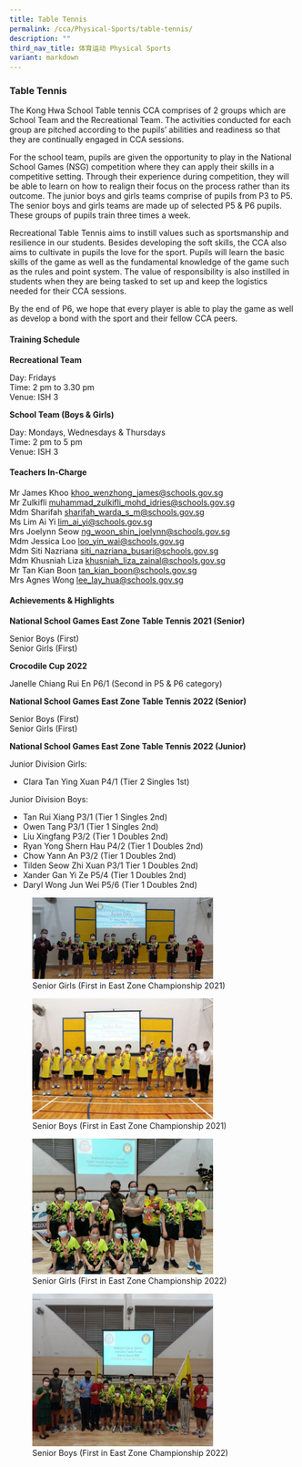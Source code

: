 ```yaml
---
title: Table Tennis
permalink: /cca/Physical-Sports/table-tennis/
description: ""
third_nav_title: 体育运动 Physical Sports
variant: markdown
---
```

### Table Tennis

The Kong Hwa School Table tennis CCA comprises of 2 groups which are School Team and the Recreational Team. The activities conducted for each group are pitched according to the pupils’ abilities and readiness so that they are continually engaged in CCA sessions.

  

For the school team, pupils are given the opportunity to play in the National School Games (NSG) competition where they can apply their skills in a competitive setting. Through their experience during competition, they will be able to learn on how to realign their focus on the process rather than its outcome. The junior boys and girls teams comprise of pupils from P3 to P5. The senior boys and girls teams are made up of selected P5 &amp; P6 pupils. These groups of pupils train three times a week.

  

Recreational Table Tennis aims to instill values such as sportsmanship and resilience in our students. Besides developing the soft skills, the CCA also aims to cultivate in pupils the love for the sport. Pupils will learn the basic skills of the game as well as the fundamental knowledge of the game such as the rules and point system. The value of responsibility is also instilled in students when they are being tasked to set up and keep the logistics needed for their CCA sessions.

  

By the end of P6, we hope that every player is able to play the game as well as develop a bond with the sport and their fellow CCA peers.

  

#### Training Schedule

**Recreational Team**

Day: Fridays<br>
Time: 2 pm to 3.30 pm<br>
Venue: ISH 3

  

**School Team (Boys &amp; Girls)**

Day: Mondays, Wednesdays &amp; Thursdays<br>
Time: 2 pm to 5 pm<br>
Venue: ISH 3

#### Teachers In-Charge

Mr James Khoo [khoo\_wenzhong\_james@schools.gov.sg](mailto:khoo_wenzhong_james@schools.gov.sg)<br>
Mr Zulkifli&nbsp;[muhammad\_zulkifli\_mohd\_idries@schools.gov.sg](mailto:muhammad_zulkifli_mohd_idries@schools.gov.sg)<br>
Mdm Sharifah&nbsp;[sharifah\_warda\_s\_m@schools.gov.sg](mailto:sharifah_warda_s_m@schools.gov.sg)  <br>
Ms Lim Ai Yi&nbsp;[lim\_ai\_yi@schools.gov.sg](mailto:lim_ai_yi@schools.gov.sg)  <br>
Mrs Joelynn Seow&nbsp;[ng\_woon\_shin\_joelynn@schools.gov.sg](mailto:ng_woon_shin_joelynn@schools.gov.sg)<br>
Mdm Jessica Loo&nbsp;[loo\_yin\_wai@schools.gov.sg](mailto:loo_yin_wai@schools.gov.sg)  <br>
Mdm Siti Nazriana&nbsp;[siti\_nazriana\_busari@schools.gov.sg](mailto:siti_nazriana_busari@schools.gov.sg)<br>
Mdm Khusniah Liza&nbsp;[khusniah\_liza\_zainal@schools.gov.sg](mailto:khusniah_liza_zainal@schools.gov.sg)<br>
Mr Tan Kian Boon&nbsp;[tan\_kian\_boon@schools.gov.sg](mailto:tan_kian_boon@schools.gov.sg)<br>
Mrs Agnes Wong&nbsp;[lee\_lay\_hua@schools.gov.sg](mailto:lee_lay_hua@schools.gov.sg)<br>


#### Achievements &amp; Highlights

**National School Games East Zone Table Tennis 2021 (Senior)**

Senior Boys (First)<br>
Senior Girls (First)

  

**Crocodile Cup 2022**

Janelle Chiang Rui En P6/1 (Second in P5 &amp; P6 category)

  

**National School Games East Zone Table Tennis 2022 (Senior)**

Senior Boys (First)<br>
Senior Girls (First)

  

**National School Games East Zone Table Tennis 2022 (Junior)**

Junior Division Girls:

*   Clara Tan Ying Xuan P4/1 (Tier 2 Singles 1st)

Junior Division Boys:

*   Tan Rui Xiang P3/1 (Tier 1 Singles 2nd)
*   Owen Tang P3/1 (Tier 1 Singles 2nd)
*   Liu Xingfang P3/2 (Tier 1 Doubles 2nd)
*   Ryan Yong Shern Hau P4/2 (Tier 1 Doubles 2nd)
*   Chow Yann An P3/2 (Tier 1 Doubles 2nd)
*   Tilden Seow Zhi Xuan P3/1 Tier 1 Doubles 2nd)
*   Xander Gan Yi Ze P5/4 (Tier 1 Doubles 2nd)
*   Daryl Wong Jun Wei P5/6 (Tier 1 Doubles 2nd)

<figure><img src="/images/tt1.png" style="width:75%"><figcaption>Senior Girls (First in East Zone Championship 2021)</figcaption></figure>

<figure><img src="/images/tt2.png" style="width:75%"><figcaption>Senior Boys (First in East Zone Championship 2021)</figcaption></figure>

<figure><img src="/images/tt3.png" style="width:75%"><figcaption> Senior Girls (First in East Zone Championship 2022)</figcaption></figure>

<figure><img src="/images/tt4.png" style="width:75%"><figcaption> Senior Boys (First in East Zone Championship 2022)</figcaption></figure>